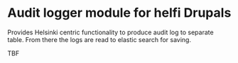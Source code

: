 # Audit logger module for helfi Drupals

Provides Helsinki centric functionality to produce audit log to separate table. From there the logs are read to elastic search for saving.

TBF